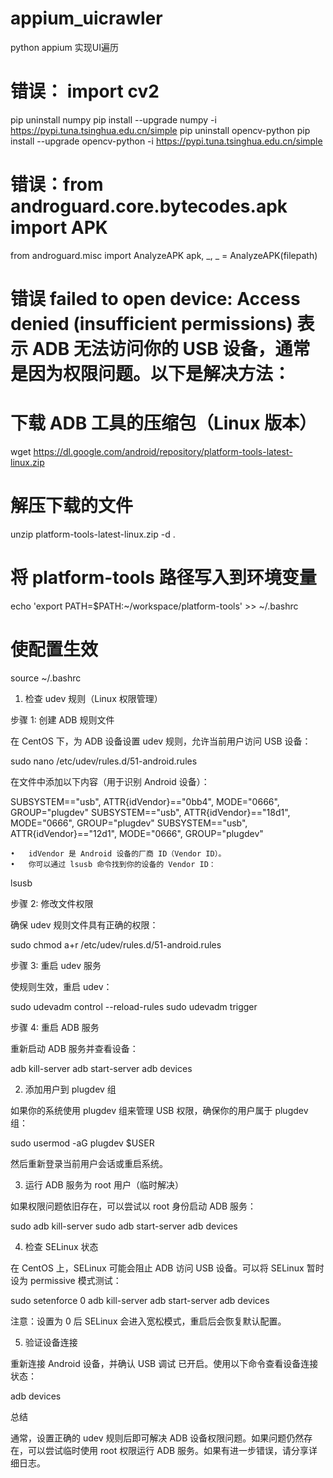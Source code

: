 # appium_uicrawler
python appium 实现UI遍历




# 错误： import cv2

pip uninstall numpy
pip install --upgrade numpy -i https://pypi.tuna.tsinghua.edu.cn/simple
pip uninstall opencv-python
pip install --upgrade opencv-python -i https://pypi.tuna.tsinghua.edu.cn/simple

# 错误：from androguard.core.bytecodes.apk import APK

from androguard.misc import AnalyzeAPK
 apk, _, _ = AnalyzeAPK(filepath)


# 错误 failed to open device: Access denied (insufficient permissions) 表示 ADB 无法访问你的 USB 设备，通常是因为权限问题。以下是解决方法：

# 下载 ADB 工具的压缩包（Linux 版本）
wget https://dl.google.com/android/repository/platform-tools-latest-linux.zip
# 解压下载的文件
unzip platform-tools-latest-linux.zip -d .

# 将 platform-tools 路径写入到环境变量
echo 'export PATH=$PATH:~/workspace/platform-tools' >> ~/.bashrc

# 使配置生效
source ~/.bashrc


1. 检查 udev 规则（Linux 权限管理）

步骤 1: 创建 ADB 规则文件

在 CentOS 下，为 ADB 设备设置 udev 规则，允许当前用户访问 USB 设备：

sudo nano /etc/udev/rules.d/51-android.rules

在文件中添加以下内容（用于识别 Android 设备）：

SUBSYSTEM=="usb", ATTR{idVendor}=="0bb4", MODE="0666", GROUP="plugdev"
SUBSYSTEM=="usb", ATTR{idVendor}=="18d1", MODE="0666", GROUP="plugdev"
SUBSYSTEM=="usb", ATTR{idVendor}=="12d1", MODE="0666", GROUP="plugdev"

	•	idVendor 是 Android 设备的厂商 ID（Vendor ID）。
	•	你可以通过 lsusb 命令找到你的设备的 Vendor ID：

lsusb

步骤 2: 修改文件权限

确保 udev 规则文件具有正确的权限：

sudo chmod a+r /etc/udev/rules.d/51-android.rules

步骤 3: 重启 udev 服务

使规则生效，重启 udev：

sudo udevadm control --reload-rules
sudo udevadm trigger

步骤 4: 重启 ADB 服务

重新启动 ADB 服务并查看设备：

adb kill-server
adb start-server
adb devices

2. 添加用户到 plugdev 组

如果你的系统使用 plugdev 组来管理 USB 权限，确保你的用户属于 plugdev 组：

sudo usermod -aG plugdev $USER

然后重新登录当前用户会话或重启系统。

3. 运行 ADB 服务为 root 用户（临时解决）

如果权限问题依旧存在，可以尝试以 root 身份启动 ADB 服务：

sudo adb kill-server
sudo adb start-server
adb devices

4. 检查 SELinux 状态

在 CentOS 上，SELinux 可能会阻止 ADB 访问 USB 设备。可以将 SELinux 暂时设为 permissive 模式测试：

sudo setenforce 0
adb kill-server
adb start-server
adb devices

注意：设置为 0 后 SELinux 会进入宽松模式，重启后会恢复默认配置。

5. 验证设备连接

重新连接 Android 设备，并确认 USB 调试 已开启。使用以下命令查看设备连接状态：

adb devices

总结

通常，设置正确的 udev 规则后即可解决 ADB 设备权限问题。如果问题仍然存在，可以尝试临时使用 root 权限运行 ADB 服务。如果有进一步错误，请分享详细日志。